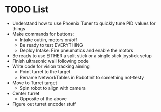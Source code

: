 # TODO List

* Understand how to use Phoenix Tuner to quickly tune PID values for things
* Make commands for buttons:
  * Intake out/in, motors on/off
  * Be ready to test EVERYTHING
  * Deploy Intake: Fire pneumatics and enable the motors
* Be ready to use EITHER a split stick or a single stick joystick setup
* Finish ultrasonic wall following code
* Write code for vision tracking aiming
  * Point turret to the target
  * Rename NetworkTables in RobotInit to something not-testy
* Move to Turret target
  * Spin robot to align with camera
* Center turret
  * Opposite of the above
* Figure out turret encoder stuff
